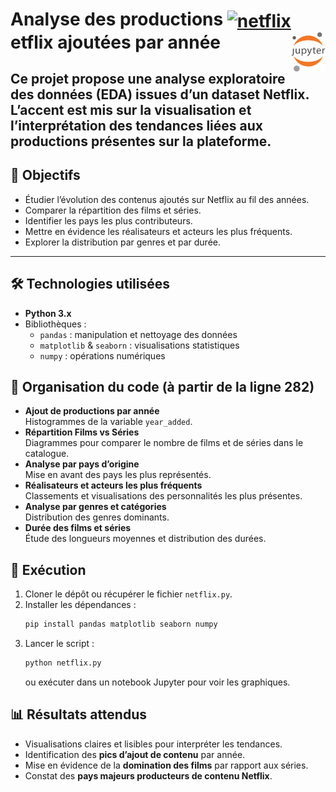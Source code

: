 # Analyse des productions <a href="#"><img align="center" src="https://upload.wikimedia.org/wikipedia/commons/0/0c/Netflix_2015_N_logo.svg?uselang=fr" alt="netflix" height="36px"></a>etflix ajoutées par année<a href="../../"><img align="right" src="../../../../assets/Jupyter.svg" alt="Jupyter" height="64px"></a>
Ce projet propose une **analyse exploratoire des données (EDA)** issues d’un dataset Netflix.  
L’accent est mis sur la **visualisation et l’interprétation des tendances** liées aux productions présentes sur la plateforme.
---
## 🎯 Objectifs
- Étudier l’évolution des contenus ajoutés sur Netflix au fil des années.  
- Comparer la répartition des films et séries.  
- Identifier les pays les plus contributeurs.  
- Mettre en évidence les réalisateurs et acteurs les plus fréquents.  
- Explorer la distribution par genres et par durée.  
---
## 🛠️ Technologies utilisées
- **Python 3.x**
- Bibliothèques :
  - `pandas` : manipulation et nettoyage des données  
  - `matplotlib` & `seaborn` : visualisations statistiques  
  - `numpy` : opérations numériques  
## 📂 Organisation du code (à partir de la ligne 282)
- **Ajout de productions par année**  
  Histogrammes de la variable `year_added`.
- **Répartition Films vs Séries**  
  Diagrammes pour comparer le nombre de films et de séries dans le catalogue.
- **Analyse par pays d’origine**  
  Mise en avant des pays les plus représentés.
- **Réalisateurs et acteurs les plus fréquents**  
  Classements et visualisations des personnalités les plus présentes.
- **Analyse par genres et catégories**  
  Distribution des genres dominants.
- **Durée des films et séries**  
  Étude des longueurs moyennes et distribution des durées.
## 🚀 Exécution

1. Cloner le dépôt ou récupérer le fichier `netflix.py`.  
2. Installer les dépendances :  
   ```bash
   pip install pandas matplotlib seaborn numpy
   ```
3. Lancer le script :  
   ```bash
   python netflix.py
   ```
   ou exécuter dans un notebook Jupyter pour voir les graphiques.
## 📊 Résultats attendus
- Visualisations claires et lisibles pour interpréter les tendances.  
- Identification des **pics d’ajout de contenu** par année.  
- Mise en évidence de la **domination des films** par rapport aux séries.  
- Constat des **pays majeurs producteurs de contenu Netflix**.  
<!-- ## 📌 Améliorations possibles
- Automatiser les visualisations via une interface interactive (Dash, Streamlit).  
- Étendre l’analyse aux tendances temporelles (séries ajoutées par mois/semestre).  
- Explorer les corrélations entre durée, genre et popularité.  
- Ajouter un modèle de prédiction sur les futures tendances de production.   -->